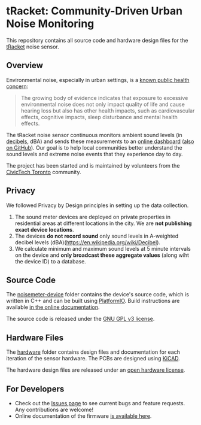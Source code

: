 # tRacket: Community-Driven Urban Noise Monitoring

This repository contains all source code and hardware design files for the [tRacket](https://tracket.info/) noise sensor.

## Overview

Environmental noise, especially in urban settings, is a [known public health concern](https://www.toronto.ca/wp-content/uploads/2017/11/8f98-tph-How-Loud-is-Too-Loud-Health-Impacts-Environmental-Noise.pdf):

> The growing body of evidence indicates that exposure to excessive environmental
noise does not only impact quality of life and cause hearing loss but also has other health impacts, such as cardiovascular effects, cognitive impacts, sleep disturbance and mental health effects.

The tRacket noise sensor continuous monitors ambient sound levels (in [decibels](https://en.wikipedia.org/wiki/Decibel), dBA) and sends these measurements to an [online dashboard](https://dashboard.tracket.info/locations) ([also on GitHub](https://github.com/CivicTechTO/tRacket-dashboard)). Our goal is to help local communities better understand the sound levels and extreme noise events that they experience day to day.

The project has been started and is maintained by volunteers from the [CivicTech Toronto](http://www.civictech.ca) community.

## Privacy

We followed Privacy by Design principles in setting up the data collection. 

1. The sound meter devices are deployed on private properties in residential areas at different locations in the city. We are **not publishing exact device locations**. 
2. The devices **do not record sound** only sound levels in A-weighted decibel levels (dBA)(https://en.wikipedia.org/wiki/Decibel). 
3. We calculate minimum and maximum sound levels at 5 minute intervals on the device and **only broadcast these aggregate values** (along wiht the device ID) to a database.

## Source Code

The [noisemeter-device](/noisemeter-device) folder contains the device's source code, which is written in C++ and can be built using [PlatformIO](https://platformio.org/). Build instructions are available [in the online documentation](https://civictechto.github.io/tRacket-sensor/md_noisemeter_device_BUILD.html).

The source code is released under the [GNU GPL v3 license](/noisemeter-device/LICENSE).

## Hardware Files

The [hardware](/hardware) folder contains design files and documentation for each iteration of the sensor hardware. The PCBs are designed using [KiCAD](https://www.kicad.org/).

The hardware design files are released under an [open hardware license](/hardware/pcb-rev2/LICENSE).

## For Developers

* Check out the [Issues page](https://github.com/CivicTechTO/tRacket-sensor/issues) to see current bugs and feature requests. Any contributions are welcome!
* Online documentation of the firmware [is available here](https://civictechto.github.io/tRacket-sensor/).

